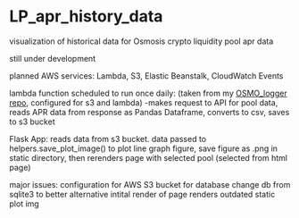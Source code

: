 # LP_apr_history_data
 visualization of historical data for Osmosis crypto liquidity pool apr data
 
 still under development
 
 planned AWS services: Lambda, S3, Elastic Beanstalk, CloudWatch Events
 
 lambda function scheduled to run once daily:
  (taken from my [OSMO_logger repo](https://github.com/logical1862/OSMO_logger), configured for s3 and lambda)
  -makes request to API for pool data, reads APR data from response as Pandas Dataframe, converts to csv, saves to s3 bucket
  
  Flask App:
  reads data from s3 bucket. data passed to helpers.save_plot_image() to plot line graph figure, save figure as .png in static directory, then rerenders page with selected pool (selected from html page)
 
 
 
 major issues:
  configuration for AWS S3 bucket for database
  change db from sqlite3 to better alternative
  intital render of page renders outdated static plot img

